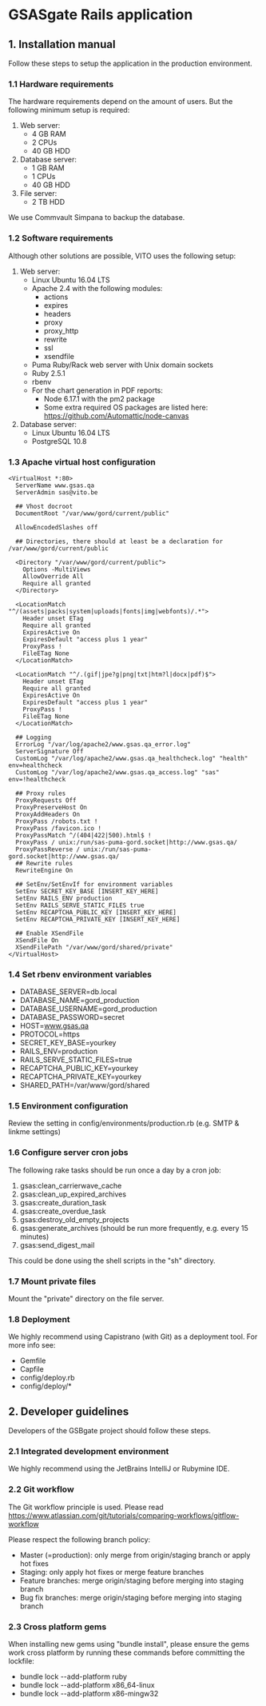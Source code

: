 # GSASgate Rails application

## 1. Installation manual
Follow these steps to setup the application in the production environment.

### 1.1 Hardware requirements
The hardware requirements depend on the amount of users. But the following minimum setup is required:
1. Web server:
   * 4 GB RAM
   * 2 CPUs
   * 40 GB HDD
1. Database server:
   * 1 GB RAM
   * 1 CPUs
   * 40 GB HDD
1. File server:
   * 2 TB HDD
   
We use Commvault Simpana to backup the database.

### 1.2 Software requirements
Although other solutions are possible, VITO uses the following setup:
1. Web server:
   * Linux Ubuntu 16.04 LTS
   * Apache 2.4 with the following modules:
      * actions
      * expires
      * headers
      * proxy
      * proxy_http
      * rewrite
      * ssl
      * xsendfile
   * Puma Ruby/Rack web server with Unix domain sockets
   * Ruby 2.5.1
   * rbenv
   * For the chart generation in PDF reports:
      * Node 6.17.1 with the pm2 package
      * Some extra required OS packages are listed here: https://github.com/Automattic/node-canvas
1. Database server:
   * Linux Ubuntu 16.04 LTS
   * PostgreSQL 10.8
   
### 1.3 Apache virtual host configuration
```
<VirtualHost *:80>
  ServerName www.gsas.qa
  ServerAdmin sas@vito.be

  ## Vhost docroot
  DocumentRoot "/var/www/gord/current/public"

  AllowEncodedSlashes off

  ## Directories, there should at least be a declaration for /var/www/gord/current/public

  <Directory "/var/www/gord/current/public">
    Options -MultiViews
    AllowOverride All
    Require all granted
  </Directory>

  <LocationMatch "^/(assets|packs|system|uploads|fonts|img|webfonts)/.*">
    Header unset ETag
    Require all granted
    ExpiresActive On
    ExpiresDefault "access plus 1 year"
    ProxyPass !
    FileETag None
  </LocationMatch>

  <LocationMatch "^/.(gif|jpe?g|png|txt|htm?l|docx|pdf)$">
    Header unset ETag
    Require all granted
    ExpiresActive On
    ExpiresDefault "access plus 1 year"
    ProxyPass !
    FileETag None
  </LocationMatch>

  ## Logging
  ErrorLog "/var/log/apache2/www.gsas.qa_error.log"
  ServerSignature Off
  CustomLog "/var/log/apache2/www.gsas.qa_healthcheck.log" "health" env=healthcheck
  CustomLog "/var/log/apache2/www.gsas.qa_access.log" "sas" env=!healthcheck

  ## Proxy rules
  ProxyRequests Off
  ProxyPreserveHost On
  ProxyAddHeaders On
  ProxyPass /robots.txt !
  ProxyPass /favicon.ico !
  ProxyPassMatch ^/(404|422|500).html$ !
  ProxyPass / unix:/run/sas-puma-gord.socket|http://www.gsas.qa/
  ProxyPassReverse / unix:/run/sas-puma-gord.socket|http://www.gsas.qa/
  ## Rewrite rules
  RewriteEngine On

  ## SetEnv/SetEnvIf for environment variables
  SetEnv SECRET_KEY_BASE [INSERT_KEY_HERE]
  SetEnv RAILS_ENV production
  SetEnv RAILS_SERVE_STATIC_FILES true
  SetEnv RECAPTCHA_PUBLIC_KEY [INSERT_KEY_HERE]
  SetEnv RECAPTCHA_PRIVATE_KEY [INSERT_KEY_HERE]

  ## Enable XSendFile
  XSendFile On
  XSendFilePath "/var/www/gord/shared/private"
</VirtualHost>
```

### 1.4 Set rbenv environment variables
* DATABASE_SERVER=db.local
* DATABASE_NAME=gord_production
* DATABASE_USERNAME=gord_production
* DATABASE_PASSWORD=secret
* HOST=www.gsas.qa
* PROTOCOL=https
* SECRET_KEY_BASE=yourkey
* RAILS_ENV=production
* RAILS_SERVE_STATIC_FILES=true
* RECAPTCHA_PUBLIC_KEY=yourkey
* RECAPTCHA_PRIVATE_KEY=yourkey
* SHARED_PATH=/var/www/gord/shared

### 1.5 Environment configuration
Review the setting in config/environments/production.rb (e.g. SMTP & linkme settings)

### 1.6 Configure server cron jobs
The following rake tasks should be run once a day by a cron job:
1. gsas:clean_carrierwave_cache
1. gsas:clean_up_expired_archives
1. gsas:create_duration_task
1. gsas:create_overdue_task
1. gsas:destroy_old_empty_projects
1. gsas:generate_archives (should be run more frequently, e.g. every 15 minutes)
1. gsas:send_digest_mail

This could be done using the shell scripts in the "sh" directory.

### 1.7 Mount private files
Mount the "private" directory on the file server.

### 1.8 Deployment
We highly recommend using Capistrano (with Git) as a deployment tool. For more info see:
* Gemfile
* Capfile
* config/deploy.rb
* config/deploy/*

## 2. Developer guidelines
Developers of the GSBgate project should follow these steps.

### 2.1 Integrated development environment
We highly recommend using the JetBrains IntelliJ or Rubymine IDE.

### 2.2 Git workflow
The Git workflow principle is used. Please read https://www.atlassian.com/git/tutorials/comparing-workflows/gitflow-workflow

Please respect the following branch policy:
* Master (=production): only merge from origin/staging branch or apply hot fixes
* Staging: only apply hot fixes or merge feature branches
* Feature branches: merge origin/staging before merging into staging branch
* Bug fix branches: merge origin/staging before merging into staging branch

### 2.3 Cross platform gems
When installing new gems using "bundle install", please ensure the gems work cross platform by running these commands before committing the lockfile:
* bundle lock --add-platform ruby
* bundle lock --add-platform x86_64-linux 
* bundle lock --add-platform x86-mingw32
